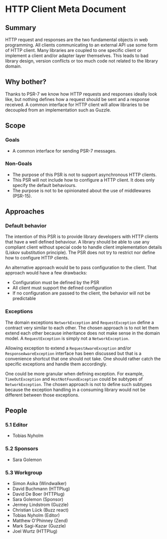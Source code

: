 HTTP Client Meta Document
=========================


## Summary

HTTP request and responses are the two fundamental objects in web programming.
All clients communicating to an external API use some form of HTTP client. Many
libraries are coupled to one specific client or implement a client and/or adapter
layer themselves. This leads to bad library design, version conflicts or too much
code not related to the library domain.


## Why bother?

Thanks to PSR-7 we know how HTTP requests and responses ideally look like, but nothing
defines how a request should be sent and a response received. A common interface for HTTP
client will allow libraries to be decoupled from an implementation such as Guzzle.


## Scope


### Goals

* A common interface for sending PSR-7 messages.


### Non-Goals

* The purpose of this PSR is not to support asynchronous HTTP clients.
* This PSR will not include how to configure a HTTP client. It does only
specify the default behaviours.
* The purpose is not to be opinionated about the use of middlewares (PSR-15).


## Approaches

### Default behavior

The intention of this PSR is to provide library developers with HTTP clients that 
have a well defined behaviour. A library should be able to use any compliant client
without special code to handle client implementation details (Liskov substitution
principle). The PSR does not try to restrict nor define how to configure HTTP clients. 

An alternative approach would be to pass configuration to the client. That approach
would have a few drawbacks: 

* Configuration must be defined by the PSR
* All client must support the defined configuration
* If no configuration are passed to the client, the behavior will not be predictable

### Exceptions

The domain exceptions `NetworkException` and `RequestException` define
a contract very similar to each other. The chosen approach is to not let them extend each other
because inheritance does not make sense in the domain model. A `RequestException` is simply not a
`NetworkException`.

Allowing exception to extend a `RequestAwareException` and/or `ResponseAwareException` interface
has been discussed but that is a convenience shortcut that one should not take. One should rather
catch the specific exceptions and handle them accordingly.

One could be more granular when defining exception. For example, `TimeOutException` and `HostNotFoundException`
could be subtypes of `NetworkException`. The chosen approach is not to define such subtypes because
the exception handling in a consuming library would not be different between those exceptions. 

## People

### 5.1 Editor

* Tobias Nyholm

### 5.2 Sponsors

* Sara Golemon

### 5.3 Workgroup

* Simon Asika (Windwalker)
* David Buchmann (HTTPlug)
* David De Boer (HTTPlug)
* Sara Golemon (Sponsor)
* Jermey Lindstrom (Guzzle)
* Christian Lück (Buzz react)
* Tobias Nyholm (Editor)
* Matthew O'Phinney (Zend)
* Mark Sagi-Kazar (Guzzle)
* Joel Wurtz (HTTPlug)



